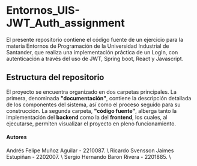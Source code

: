 # Entornos_UIS-JWT_Auth_assignment
El presente repositorio contiene el código fuente de un ejercicio para la materia Entornos de Programación de la Universidad Industrial de Santander, que realiza una implementación práctica de un LogIn, con autenticación a través del uso de JWT, Spring boot, React y Javascript.

## Estructura del repositorio
El proyecto se encuentra organizado en dos carpetas principales. La primera, denominada **"documentación"**, contiene la descripción detallada de los componentes del sistema, así como el proceso seguido para su construcción. La segunda carpeta, **"código fuente"**, alberga tanto la implementación del **backend** como la del **frontend**, los cuales, al ejecutarse, permiten visualizar el proyecto en pleno funcionamiento.

#### Autores
Andrés Felipe Muñoz Aguilar - 2210087. \\
Ricardo Svensson Jaimes Estupiñan - 2202007. \\
Sergio Hernando Baron Rivera - 2201885. \\
